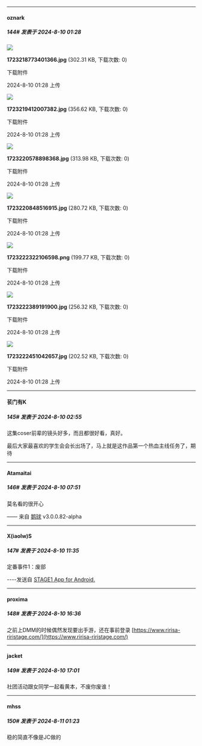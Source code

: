 ﻿
*****

####  oznark  
##### 144#       发表于 2024-8-10 01:28

<img src="https://img.saraba1st.com/forum/202408/09/102837cq2t5tfnoxtgo4qk.jpg" referrerpolicy="no-referrer">

<strong>1723218773401366.jpg</strong> (302.31 KB, 下载次数: 0)

下载附件

2024-8-10 01:28 上传

<img src="https://img.saraba1st.com/forum/202408/09/102835ps5in5862be8n8xs.jpg" referrerpolicy="no-referrer">

<strong>1723219412007382.jpg</strong> (356.62 KB, 下载次数: 0)

下载附件

2024-8-10 01:28 上传

<img src="https://img.saraba1st.com/forum/202408/09/102835jre7bqisgku5jksb.jpg" referrerpolicy="no-referrer">

<strong>1723220578898368.jpg</strong> (313.98 KB, 下载次数: 0)

下载附件

2024-8-10 01:28 上传

<img src="https://img.saraba1st.com/forum/202408/09/102835kk69bpv0zbh1pv1s.jpg" referrerpolicy="no-referrer">

<strong>1723220848516915.jpg</strong> (280.72 KB, 下载次数: 0)

下载附件

2024-8-10 01:28 上传

<img src="https://img.saraba1st.com/forum/202408/09/102834ur6rb6o373behpph.png" referrerpolicy="no-referrer">

<strong>1723222322106598.png</strong> (199.77 KB, 下载次数: 0)

下载附件

2024-8-10 01:28 上传

<img src="https://img.saraba1st.com/forum/202408/09/102834aj81znzu7jjzz11n.jpg" referrerpolicy="no-referrer">

<strong>1723222389191900.jpg</strong> (256.32 KB, 下载次数: 0)

下载附件

2024-8-10 01:28 上传

<img src="https://img.saraba1st.com/forum/202408/09/102834bxuk5jxkz1mda95j.jpg" referrerpolicy="no-referrer">

<strong>1723222451042657.jpg</strong> (202.52 KB, 下载次数: 0)

下载附件

2024-8-10 01:28 上传


*****

####  苌门有K  
##### 145#       发表于 2024-8-10 02:55

这集coser前辈的镜头好多，而且都很好看，真好。

最后大家最喜欢的学生会会长出场了，马上就是这作品第一个热血主线任务了，期待


*****

####  Atamaitai  
##### 146#       发表于 2024-8-10 07:51

莫名看的很开心

—— 来自 [鹅球](https://www.pgyer.com/xfPejhuq) v3.0.0.82-alpha


*****

####  X(iaolw)S  
##### 147#       发表于 2024-8-10 11:35

定番事件1：废部

----发送自 [STAGE1 App for Android.](http://stage1.5j4m.com/?1.37)


*****

####  proxima  
##### 148#       发表于 2024-8-10 16:36

之前上DMM的时候偶然发现要出手游，还在事前登录
[https://www.ririsa-riristage.com/](https://www.ririsa-riristage.com/)


*****

####  jacket  
##### 149#       发表于 2024-8-10 17:01

社团活动跟女同学一起看黄本，不废你废谁！


*****

####  mhss  
##### 150#       发表于 2024-8-11 01:23

稳的简直不像是JC做的


